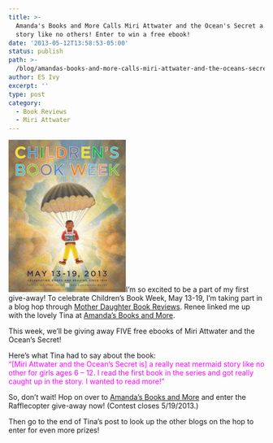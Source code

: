 ```yaml
---
title: >-
  Amanda's Books and More Calls Miri Attwater and the Ocean's Secret a mermaid
  story like no others! Enter to win a free ebook!
date: '2013-05-12T13:58:53-05:00'
status: publish
path: >-
  /blog/amandas-books-and-more-calls-miri-attwater-and-the-oceans-secret-a-mermaid-story-like-no-others-enter-to-win-a-free-ebook
author: ES Ivy
excerpt: ''
type: post
category:
  - Book Reviews
  - Miri Attwater
---
```

![Children's book week 231x300](../uploads/2013/05/childrens-book-week-231x300.gif)I’m so excited to be a part of my first give-away! To celebrate Children’s Book Week, May 13-19, I’m taking part in a blog hop through [Mother Daughter Book Reviews](http://motherdaughterbookreviews.com/). Renee linked me up with the lovely Tina at [Amanda’s Books and More](http://abooksandmore.blogspot.com/2013/05/5-mermaid-ebooks-giveaway.html).

This week, we’ll be giving away FIVE free ebooks of Miri Attwater and the Ocean’s Secret!

Here’s what Tina had to say about the book:  
<span style="color: #ff00ff;">“\[Miri Attwater and the Ocean’s Secret is\] a really neat mermaid story like no other for girls ages 6 – 12. I read the first book in the series and got really caught up in the story. I wanted to read more!”</span>

So, don’t wait! Hop on over to [Amanda’s Books and More](http://abooksandmore.blogspot.com/2013/05/5-mermaid-ebooks-giveaway.html) and enter the Rafflecopter give-away now! (Contest closes 5/19/2013.)

Then go to the end of Tina’s post to look up the other blogs on the hop to enter for even more prizes!
